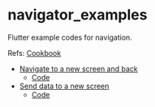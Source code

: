# navigator_examples
Flutter example codes for navigation.

Refs: [Cookbook](https://flutter.io/cookbook/)

- [Navigate to a new screen and back](https://flutter.io/cookbook/navigation/navigation-basics/)
  - [Code](./lib/new_screen_and_back)
- [Send data to a new screen](https://flutter.io/cookbook/navigation/passing-data/)
  - [Code](./lib/send_data)

